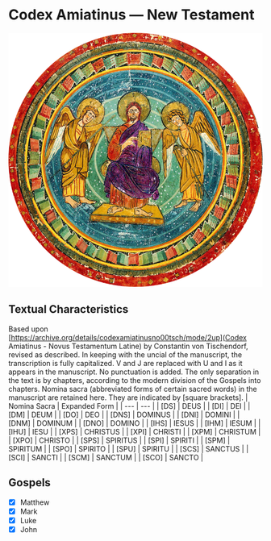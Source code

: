 # Codex Amiatinus — New Testament
![](ChristInMajesty-resized.png)

## Textual Characteristics
Based upon [https://archive.org/details/codexamiatinusno00tsch/mode/2up](Codex Amiatinus - Novus Testamentum Latine) by Constantin von Tischendorf, revised as described.
In keeping with the uncial of the manuscript, the transcription is fully capitalized. V and J are replaced with U and I as it appears in the manuscript. No punctuation is added. The only separation in the text is by chapters, according to the modern division of the Gospels into chapters. Nomina sacra (abbreviated forms of certain sacred words) in the manuscript are retained here. They are indicated by [square brackets].
| Nomina Sacra | Expanded Form |
| --- | --- |
| \[DS\] | DEUS |
| \[DI\] | DEI |
| \[DM\] | DEUM |
| \[DO\] | DEO |
| \[DNS\] | DOMINUS |
| \[DNI\] | DOMINI |
| \[DNM\] | DOMINUM |
| \[DNO\] | DOMINO |
| \[IHS\] | IESUS |
| \[IHM\] | IESUM |
| \[IHU\] | IESU |
| \[XPS\] | CHRISTUS |
| \[XPI\] | CHRISTI |
| \[XPM\] | CHRISTUM |
| \[XPO\] | CHRISTO |
| \[SPS\] | SPIRITUS |
| \[SPI\] | SPIRITI |
| \[SPM\] | SPIRITUM |
| \[SPO\] | SPIRITO |
| \[SPU\] | SPIRITU |
| \[SCS\] | SANCTUS |
| \[SCI\] | SANCTI |
| \[SCM\] | SANCTUM |
| \[SCO\] | SANCTO |

## Gospels
- [x] Matthew
- [x] Mark
- [x] Luke
- [x] John

